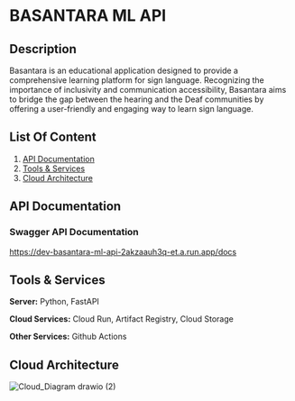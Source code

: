 # BASANTARA ML API
## Description
Basantara is an educational application designed to provide a comprehensive learning platform for sign language. Recognizing the importance of inclusivity and communication accessibility, Basantara aims to bridge the gap between the hearing and the Deaf communities by offering a user-friendly and engaging way to learn sign language.

## List Of Content
1. [API Documentation](#api-documentation)
2. [Tools & Services](#tools--services)
3. [Cloud Architecture](#cloud-architecture)

## API Documentation
### Swagger API Documentation
https://dev-basantara-ml-api-2akzaauh3q-et.a.run.app/docs

## Tools & Services
**Server:** Python, FastAPI

**Cloud Services:** Cloud Run, Artifact Registry, Cloud Storage

**Other Services:**  Github Actions

## Cloud Architecture
![Cloud_Diagram drawio (2)](https://github.com/Basantara/basantara-backend/assets/125546254/84eb7b7e-a787-4fcf-8153-01317ade86ba)
